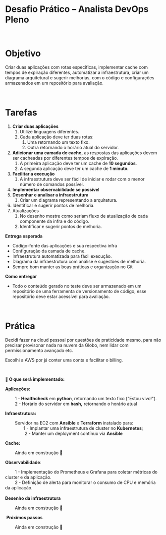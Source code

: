 # **Desafio Prático – Analista DevOps Pleno**

&nbsp;

# Objetivo

Criar duas aplicações com rotas específicas, implementar cache com tempos de expiração diferentes, automatizar a infraestrutura, criar um diagrama arquitetural e sugerir melhorias, com o código e configurações armazenados em um repositório para avaliação.

&nbsp;

# Tarefas

1.  **Criar duas aplicações**
    1.  Utilize linguagens diferentes.
    2.  Cada aplicação deve ter duas rotas:
        1.  Uma retornando um texto fixo.
        2.  Outra retornando o horário atual do servidor.
2.  **Adicionar uma camada de cache,** as respostas das aplicações devem ser cacheadas por diferentes tempos de expiração.
    1.  A primeira aplicação deve ter um cache de **10 segundos**.
    2.  A segunda aplicação deve ter um cache de **1 minuto**.
3.  **Facilitar a execução**
    1.  A infraestrutura deve ser fácil de iniciar e rodar com o menor número de comandos possível.
4.  **Implementar observabilidade se possível**
5.  **Desenhar e analisar a infraestrutura**
    1.  Criar um diagrama representando a arquitetura.
6.  Identificar e sugerir pontos de melhoria.
7.  Atualizações
    1.  No desenho mostre como seriam fluxo de atualização de cada componente da infra e do código.
    2.  Identificar e sugerir pontos de melhoria.

**Entrega esperada**

- Código-fonte das aplicações e sua respectiva infra
- Configuração da camada de cache.
- Infraestrutura automatizada para fácil execução.
- Diagrama da infraestrutura com análise e sugestões de melhoria.
- Sempre bom manter as boas práticas e organização no Git

**Como entregar**

- Todo o conteúdo gerado no teste deve ser armazenado em um repositório de uma ferramenta de versionamento de código, esse repositório deve estar acessível para avaliação.

&nbsp;

# Prática

Decidi fazer na cloud pessoal por questões de praticidade mesmo, para não precisar provisonar nada na nuvem da Globo, nem lidar com permissionamento avançado etc.

Escolhi a AWS por já conter uma conta e facilitar o billing.

&nbsp;

**🎯 O que será implementado:**

**Aplicações:**

&nbsp;       1 - **Healthcheck** em **python**, retornando um texto fixo ("Estou vivo!").  
        2 - Horário do servidor em **bash,** retornando o horário atual

**Infraestrutura:**

&nbsp;       Servidor na EC2 com **Ansible** e **Terraform** instalado para:  
               1 - Implantar uma infraestrutura de cluster no **Kubernetes**;  
                2 - Manter um deployment contínuo via **Ansible**

**Cache:**

&nbsp;       Ainda em construção 🚧

**Observabilidade**:

&nbsp;       1 - Implementação do Prometheus e Grafana para coletar métricas do cluster e da aplicação.  
        2 - Definição de alerta para monitorar o consumo de CPU e memória da aplicação.  
<br/>**Desenho da infraestrutura**

&nbsp;       Ainda em construção **🚧**

&nbsp;**Próximos passos**

&nbsp;       Ainda em construção 🚧